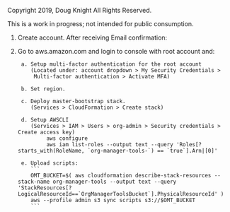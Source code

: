Copyright 2019, Doug Knight
All Rights Reserved.

This is a work in progress; not intended for public consumption.

1. Create account.  After receiving Email confirmation:
2. Go to aws.amazon.com and login to console with root account and:

        a. Setup multi-factor authentication for the root account
           (Located under: account dropdown > My Security Credentials >
            Multi-factor authentication > Activate MFA)

        b. Set region.

        c. Deploy master-bootstrap stack.
           (Services > CloudFormation > Create stack)

        d. Setup AWSCLI
           (Services > IAM > Users > org-admin > Security credentials > Create access key)
                aws configure
                aws iam list-roles --output text --query 'Roles[?starts_with(RoleName, `org-manager-tools-`) == `true`].Arn|[0]'

        e. Upload scripts:
           ```
           OMT_BUCKET=$( aws cloudformation describe-stack-resources --stack-name org-manager-tools --output text --query 'StackResources[?LogicalResourceId==`OrgManagerToolsBucket`].PhysicalResourceId' )
           aws --profile admin s3 sync scripts s3://$OMT_BUCKET
           ```
